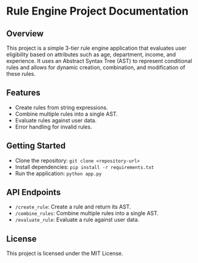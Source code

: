 # Rule Engine Project Documentation

## Overview
This project is a simple 3-tier rule engine application that evaluates user eligibility based on attributes such as age, department, income, and experience. It uses an Abstract Syntax Tree (AST) to represent conditional rules and allows for dynamic creation, combination, and modification of these rules.

## Features
- Create rules from string expressions.
- Combine multiple rules into a single AST.
- Evaluate rules against user data.
- Error handling for invalid rules.

## Getting Started
- Clone the repository: `git clone <repository-url>`
- Install dependencies: `pip install -r requirements.txt`
- Run the application: `python app.py`

## API Endpoints
- `/create_rule`: Create a rule and return its AST.
- `/combine_rules`: Combine multiple rules into a single AST.
- `/evaluate_rule`: Evaluate a rule against user data.

## License
This project is licensed under the MIT License.
